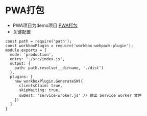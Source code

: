 # PWA打包
  + PWA项目为demo项目 [PWA打包](./PWA/webpack.pwa.js "PWA打包")
  + 关键配置
  ```
  const path = require('path');
  const workboxPlugin = require('workbox-webpack-plugin');
  module.exports = {
    mode: 'production',
    entry: './src/index.js',
    output: {
      path: path.resolve(__dirname, './dist')
    },
    plugins: [
      new workboxPlugin.GenerateSW({
        clientsClaim: true,
        skipWaiting: true,
        swDest: 'service-wroker.js' // 输出 Service worker 文件
      })
    ]
  }
  ```